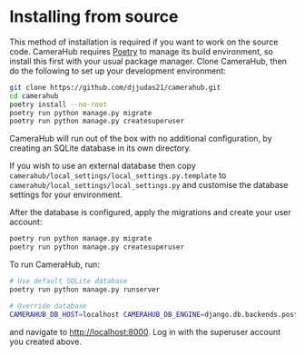 # Installing from source

This method of installation is required if you want to work on the source code. CameraHub requires [Poetry](https://python-poetry.org/) to manage its build environment, so install this first with your usual package manager. Clone CameraHub, then do the following to set up your development environment:

```sh
git clone https://github.com/djjudas21/camerahub.git
cd camerahub
poetry install --no-root
poetry run python manage.py migrate
poetry run python manage.py createsuperuser
```

CameraHub will run out of the box with no additional configuration, by creating an SQLite database in its own directory.

If you wish to use an external database then copy `camerahub/local_settings/local_settings.py.template` to
`camerahub/local_settings/local_settings.py` and customise the database settings for your environment.

After the database is configured, apply the migrations and create your user account:

```sh
poetry run python manage.py migrate
poetry run python manage.py createsuperuser
```

To run CameraHub, run:

```sh
# Use default SQLite database
poetry run python manage.py runserver

# Override database
CAMERAHUB_DB_HOST=localhost CAMERAHUB_DB_ENGINE=django.db.backends.postgresql CAMERAHUB_DB_USER=admin CAMERAHUB_DB_PASS=admin CAMERAHUB_DB_PORT=5432 CAMERAHUB_DB_NAME=camerahub poetry run python manage.py runserver
```

and navigate to [http://localhost:8000](http://localhost:8000). Log in with the superuser account you created above.
